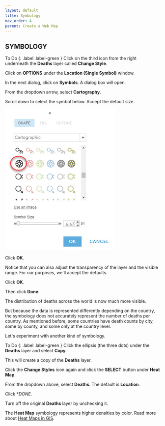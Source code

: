 ```yaml
---
layout: default
title: Symbology
nav_order: 4
parent: Create a Web Map
---
```


## SYMBOLOGY

To Do
{: .label .label-green }
Click on the third icon from the right underneath the **Deaths** layer called **Change Style**.

Click on **OPTIONS** under the **Location (Single Symbol)** window.

In the next dialog, click on **Symbols**.
A dialog box will open.

From the dropdown arrow, select **Cartography**.

Scroll down to select the symbol below. Accept the default size.

![cartoSymbol.jpg](https://github.com/fiddleHeads/intro-AGOL/blob/master/cartoSymbol.jpg)

Click **OK**.

Notice that you can also adjust the transparency of the layer and the visible range. 
For our purposes, we'll accept the defaults.

Click **OK**.

Then click **Done**.

The distribution of deaths across the world is now much more visible.

But because the data is represented differently depending on the country, the symbology does not accurately represent the number of deaths per country. As mentioned before, some countries have death counts by city, some by county, and some only at the country level.

Let's experiment with another kind of symbology.

To Do
{: .label .label-green }
Click the ellipsis (the three dots) under the **Deaths** layer and select **Copy**.

This will create a copy of the **Deaths** layer. 

Click the **Change Styles** icon again and click the **SELECT** button under **Heat Map**.

From the dropdown above, select **Deaths**. The default is **Location**.

Click **DONE*.

Turn off the original **Deaths** layer by unchecking it.

The **Heat Map** symbology represents higher densities by color. 
Read more about [Heat Maps in GIS](https://www.gislounge.com/heat-maps-in-gis/).

